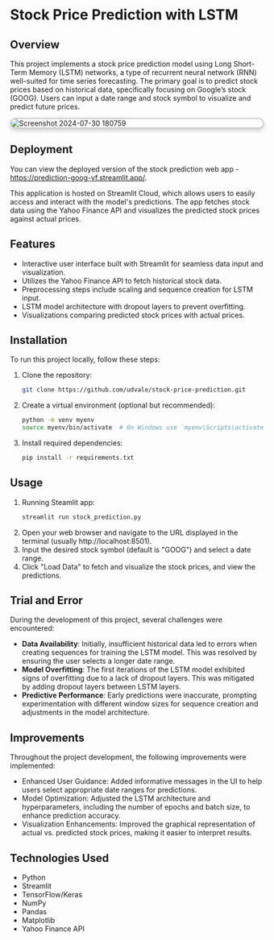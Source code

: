 # Stock Price Prediction with LSTM

## Overview

This project implements a stock price prediction model using Long Short-Term Memory (LSTM) networks, a type of recurrent neural network (RNN) well-suited for time series forecasting. The primary goal is to predict stock prices based on historical data, specifically focusing on Google’s stock (GOOG). Users can input a date range and stock symbol to visualize and predict future prices.

  <img src="https://github.com/user-attachments/assets/4c122907-f1cb-4e0b-81c4-5b0cdb10a87f" alt="Screenshot 2024-07-30 180759"  style="border: 2px solid rgba(0, 0, 0, 0.2); border-radius: 15px; box-shadow: 0 4px 8px rgba(0, 0, 0, 0.2); display: block;" />

## Deployment

You can view the deployed version of the stock prediction web app - https://prediction-goog-yf.streamlit.app/.

This application is hosted on Streamlit Cloud, which allows users to easily access and interact with the model's predictions. 
The app fetches stock data using the Yahoo Finance API and visualizes the predicted stock prices against actual prices.

## Features
- Interactive user interface built with Streamlit for seamless data input and visualization.
- Utilizes the Yahoo Finance API to fetch historical stock data.
- Preprocessing steps include scaling and sequence creation for LSTM input.
- LSTM model architecture with dropout layers to prevent overfitting.
- Visualizations comparing predicted stock prices with actual prices.

## Installation
To run this project locally, follow these steps:

1. Clone the repository:
   ```bash
   git clone https://github.com/udvale/stock-price-prediction.git
2. Create a virtual environment (optional but recommended):
   ```bash
   python -m venv myenv
   source myenv/bin/activate  # On Windows use `myenv\Scripts\activate`

4. Install required dependencies:
   ```bash
   pip install -r requirements.txt

## Usage
1. Running Steamlit app:
   ```bash
   streamlit run stock_prediction.py
2. Open your web browser and navigate to the URL displayed in the terminal (usually http://localhost:8501).
3. Input the desired stock symbol (default is "GOOG") and select a date range.
4. Click "Load Data" to fetch and visualize the stock prices, and view the predictions.

## Trial and Error
During the development of this project, several challenges were encountered:

- **Data Availability**: Initially, insufficient historical data led to errors when creating sequences for training the LSTM model. This was resolved by ensuring the user selects a longer date range.
- **Model Overfitting**: The first iterations of the LSTM model exhibited signs of overfitting due to a lack of dropout layers. This was mitigated by adding dropout layers between LSTM layers.
- **Predictive Performance**: Early predictions were inaccurate, prompting experimentation with different window sizes for sequence creation and adjustments in the model architecture.

## Improvements
Throughout the project development, the following improvements were implemented:

- Enhanced User Guidance: Added informative messages in the UI to help users select appropriate date ranges for predictions.
- Model Optimization: Adjusted the LSTM architecture and hyperparameters, including the number of epochs and batch size, to enhance prediction accuracy.
- Visualization Enhancements: Improved the graphical representation of actual vs. predicted stock prices, making it easier to interpret results.

## Technologies Used
- Python
- Streamlit
- TensorFlow/Keras
- NumPy
- Pandas
- Matplotlib
- Yahoo Finance API
